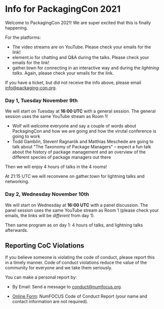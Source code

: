 # Info for PackagingCon 2021

Welcome to PackagingCon 2021! We are super excited that this is finally happening.

For the platforms:

- The video streams are on YouTube. Please check your emails for the link!
- element.io for chatting and Q&A during the talks. Please check your emails for the link!
- gather.town for connecting in an interactive way and during the *lightning talks*. Again, please check your emails for the link.

If you have a ticket, but did not receive the info above, please email <a href="mailto:info@packaging-con.org">info@packaging-con.org</a>.

### Day 1, Tuesday November 9th

We will start on Tuesday at **16:00 UTC** with a general session. The general session uses the same YouTube stream as Room 1!

- Wolf will welcome everyone and say a couple of words about PackagingCon and how we are going and how the virutal conference is going to work
- Todd Gamblin, Steven! Ragnarök and Matthias Meschede are going to talk about "The Taxonomy of Package Managers" – expect a fun talk about the history of package management and an overview of the different species of package managers out there

Then we will enjoy 4 hours of talks in the 4 rooms! 

At 21:15 UTC we will reconvene on gather.town for lightning talks and networking.

### Day 2, Wednesday November 10th

We will start on Wednesday at **16:00 UTC** with a panel discussion. The panel session uses the same YouTube stream as Room 1 (please check your emails, the links will be _different_ from day 1).

Then same program as on day 1: 4 hours of talks, and lightning talks afterwards.

## Reporting CoC Violations

If you believe someone is violating the code of conduct, please report this in a timely manner. Code of conduct violations reduce the value of the community for everyone and we take them seriously.

You can make a personal report by:

- By Email: Send a message to <a href="mailto:conduct@numfocus.org">conduct@numfocus.org</a>.

- <a href="https://numfocus.typeform.com/to/ynjGdT">Online Form</a>: NumFOCUS Code of Conduct Report (your name and contact information are not required).
